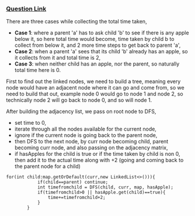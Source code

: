 ### [Question Link](https://leetcode.com/problems/minimum-time-to-collect-all-apples-in-a-tree/description/)

There are three cases while collecting the total time taken,
* **Case 1**: where a parent 'a' has to ask child 'b' to see if there is any apple below it, so here total time would become, time taken by child b to collect from below it, and 2 more time steps to get back to parent 'a',
* **Case 2**: when a parent 'a' sees that its child 'b' already has an apple, so it collects from it and total time is 2,
* **Case 3**: when neither child has an apple, nor the parent, so naturally total time here is 0.

First to find out the linked nodes, we need to build a tree, meaning every node would have an adjacent node where it can go and come from, so we need to build that out, example node 0 would go to node 1 and node 2, so technically node 2 will go back to node 0, and so will node 1.

After building the adjacency list, we pass on root node to DFS,
* set time to 0,
* iterate through all the nodes available for the current node,
* ignore if the current node is going back to the parent node,
* then DFS to the next node, by curr node becoming child, parent becoming curr node, and also passing on the adjacency matrix,
* if hasApples for the child is true or if the time taken by child is non 0, then add it to the actual time along with +2 (going and coming back to the parent node for a child)

```
for(int child:map.getOrDefault(curr,new LinkedList<>())){
            if(child==parent) continue;
            int timefromchild = DFS(child, curr, map, hasApple);
            if(timefromchild>0 || hasApple.get(child)==true){
                time+=timefromchild+2;
            }
        }
```



